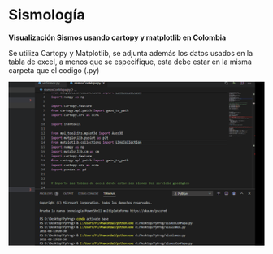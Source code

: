 # Sismología
**Visualización Sismos usando cartopy y matplotlib en Colombia**


Se utiliza Cartopy y Matplotlib, se adjunta además los datos usados en la tabla de excel, a menos que se especifique, esta debe estar en la 
misma carpeta que el codigo (.py)


![animacionVisualizacion](visSismos.gif)
